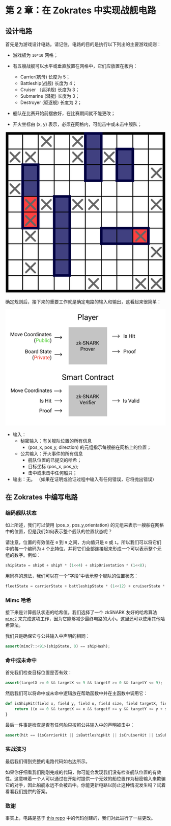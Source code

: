 # 第 2 章：在 Zokrates 中实现战舰电路

## 设计电路

首先是为游戏设计电路。请记住，电路的目的是执行以下列出的主要游戏规则：

- 游戏板为 `10*10` 网格；
- 有五艘战舰可以水平或垂直放置在网格中，它们应放置在板内：
    * Carrier(航母) 长度为 5；
    * Battleship(战舰) 长度为 4；
    * Cruiser （巡洋舰) 长度为 3；
    * Submarine (潜艇) 长度为 3；
    * Destroyer (驱逐舰) 长度为 2；

- 船队在比赛开始前摆放好，在比赛期间就不能更改；

- 开火坐标由 (x, y) 表示，必须在网格内，可能击中或未击中舰队；

<img src="https://github.com/sCrypt-Inc/image-hosting/blob/master/learn-scrypt-courses/course-02/04.png?raw=true" width="600">


确定规则后，接下来的重要工作就是确定电路的输入和输出，这看起来很简单：

<img src="https://github.com/sCrypt-Inc/image-hosting/blob/master/learn-scrypt-courses/course-02/11.png?raw=true" width="600">

- 输入：
    * 秘密输入：有关舰队位置的所有信息
        * (pos_x, pos_y, direction) 的元组指示每艘船在网格上的位置；
    * 公共输入：开火事件的所有信息
        * 舰队位置的已提交的哈希；
        * 目标坐标 (pos_x, pos_y);
        * 击中或未击中任何船只；
- 输出：无。 （如果在证明或验证过程中输入有任何错误，它将抛出错误）

## 在 Zokrates 中编写电路

### 编码舰队状态

如上所述，我们可以使用 (pos_x, pos_y,orientation) 的元组来表示一艘船在网格中的位置，但是我们如何表示整个舰队的位置状态呢？

请注意，位置的有效值在 `0` 到 `9` 之间，方向值只是 `0` 或 `1`。所以我们可以将它们中的每一个编码为 `4` 个比特位，并将它们全部连接起来形成一个可以表示整个元组的数字。例如：

```python
shipState = shipX + shipY * (1<<4) + shipOrientation * (1<<8);
```

用同样的想法，我们可以在一个“字段”中表示整个舰队的位置状态：

```python
fleetState = carrierState + battleshipState * (1<<12) + cruiserState * (1<<24) + submarineState * (1<<36) + destroyerState * (1<<48);
```

### Mimc 哈希

接下来是计算舰队状态的哈希值。我们选择了一个 zkSNARK 友好的哈希算法 [`mimc7`](https://xiaohuiliu.medium.com/zk-friendly-hash-function-mimc-in-bitcoin-1236783d7f64) 来完成这项工作，因为它能够减少最终电路的大小。这里还可以使用其他哈希算法。

我们只是确保它与公共输入中声明的相同：

```python
assert(mimc7::<91>(shipState, 0) == shipHash);
```

### 命中或未命中

首先我们检查目标位置是否有效：

```python
assert(targetX >= 0 && targetX <= 9 && targetY >= 0 && targetY <= 9);
```

然后我们可以将命中或未命中逻辑放在帮助函数中并在主函数中调用它：

```python
def isShipHit(field x, field y, field o, field size, field targetX, field targetY) -> bool {
    return ((o == 0 && targetX == x && targetY >= y && targetY <= y + size - 1) || (o == 1 && targetY == y && targetX >= x && targetX <= x + size - 1));
}
```

最后一件事是检查是否有任何船只按照公共输入中的声明被击中：

```python
assert(hit == (isCarrierHit || isBattleshipHit || isCruiserHit || isSubmarineHit || isDestroyerHit));
```


### 实战演习

最后我们得到完整的电路代码如右边所示。

如果你仔细看我们刚刚完成的代码，你可能会发现我们没有检查舰队位置的有效性。这意味着一个人可以通过在开始时提供一个无效的船位置作为秘密输入来欺骗它的对手，因此船舰永远不会被击中。你能更新电路以防止这种情况发生吗？试着看看我们提供的答案。

### 致谢

事实上，电路是基于 [this repo](https://github.com/tommymsz006/zkbattleship-circuit) 中的代码创建的，我们对此进行了一些更改。